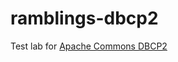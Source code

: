 
# ramblings-dbcp2

Test lab for [Apache Commons DBCP2](https://commons.apache.org/proper/commons-dbcp/)
